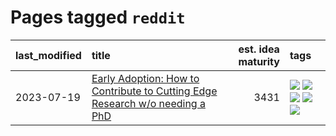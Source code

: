 # Pages tagged `reddit`

|last_modified|title|est. idea maturity|tags
|:---|:---|---:|:---|
|2023-07-19|[Early Adoption: How to Contribute to Cutting Edge Research w/o needing a PhD](../early_adoption_and_fomo.md)|3431|[![](https://img.shields.io/badge/tag-autobiographical-936135)](../tags/autobiographical.md) [![](https://img.shields.io/badge/tag-career_advice-34720)](../tags/career_advice.md) [![](https://img.shields.io/badge/tag-early_adoption-db71cb)](../tags/early_adoption.md) [![](https://img.shields.io/badge/tag-mentoring-71e862)](../tags/mentoring.md) [![](https://img.shields.io/badge/tag-reddit-ad342b)](../tags/reddit.md)|